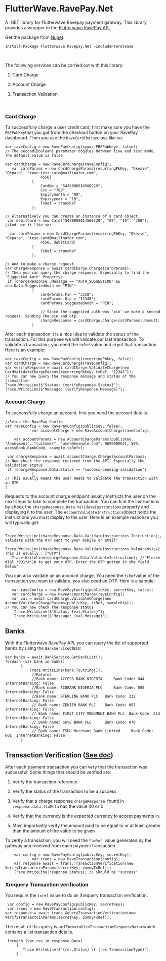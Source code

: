 FlutterWave.RavePay.Net
=======================

A .NET library for Flutterwave Ravepay payment gateway. This library provides a
wrapper to the [Flutterwave RavePay API
​](https://flutterwavedevelopers.readme.io/doc)

Get the package from
[Nuget](https://www.nuget.org/packages/Flutterwave.Ravepay.Net/).

~~~~~~~~~~~~~~~~~~~~~~~~~~~~~~~~~~~~~~~~~~~~~~~~~~~~~~~~~~~~~~~~~~~~~~~~~~~~~~~~
Install-Package Flutterwave.Ravepay.Net -IncludePrerelease
~~~~~~~~~~~~~~~~~~~~~~~~~~~~~~~~~~~~~~~~~~~~~~~~~~~~~~~~~~~~~~~~~~~~~~~~~~~~~~~~

 

The following services can be carried out with this library:

1.  Card Charge

2.  Account Charge

3.  Transaction Validation

 

### Card Charge

To successfully charge a user credit card, first make sure you have the
`PBFPubKey`that you got from the checkout button on your RavePay dashboard. Then
you use the `RaveCardCharge`class like so:

~~~~~~~~~~~~~~~~~~~~~~~~~~~~~~~~~~~~~~~~~~~~~~~~~~~~~~~~~~~~~~~~~~~~~~~~~~~~~~~~
var raveConfig = new RavePayConfig(<your-PBFPubKey>, false);
// The second(boolean) paramater toggles between live and test mode. The default value is false

var cardCharge = new RaveCardCharge(raveConfig);
   var cardParams = new CardChargeParams(recurringPbKey, "Okezie", "Okpara", "rave-test-card@mailinator.com",
                4556)
            {
                CardNo = "5438898014560229",
                Cvv = "789",
                Expirymonth = "09",
                Expiryyear = "19",
                TxRef = tranxRef
            };

// Alternatively you can create an instance of a card object.
 var debitCard = new Card("5438898014560229", "09", "19", "780");
//And use it like so:

  var cardParams = new CardChargeParams(recurringPbKey, "Okezie", "Okpara", "test-card@mailinator.com",
                4556, debitCard)
            {
                TxRef = tranxRef
            };

// And to make a charge request.
var chargeResponse = await cardCharge.Charge(cardParams);
// Then you can query the charge response. Especially to find the 'Suggested Auth' Property:
 if (chargeResponse .Message == "AUTH_SUGGESTION" && cha.Data.SuggestedAuth == "PIN")
            {
                cardParams.Pin = "3310";
                cardParams.Otp = "12345";
                cardParams.SuggestedAuth = "PIN";

                // Since the suggested auth was 'pin' we make a second request. Sending the pin and otp.
                chargeResponse = cardCharge.Charge(cardParams).Result;
            }
~~~~~~~~~~~~~~~~~~~~~~~~~~~~~~~~~~~~~~~~~~~~~~~~~~~~~~~~~~~~~~~~~~~~~~~~~~~~~~~~

After each transaction it is a nice idea to validate the status of the
transaction. For this purpose we will validate our last transaction. To validate
a transaction, you need the `txRef` value and `otp`of that transaction. Here is
an example:

~~~~~~~~~~~~~~~~~~~~~~~~~~~~~~~~~~~~~~~~~~~~~~~~~~~~~~~~~~~~~~~~~~~~~~~~~~~~~~~~
var raveConfig = new RavePayConfig(recurringPbKey, false);
var cardCharge = new RaveCardCharge(raveConfig);
var verifyResponse = await cardCharge.ValidateCharge(new CardValidateChargeParams(recurringPbKey, txRef, "12345"));
// You can now query the response message and status of the transaction
Trace.WriteLine($"Status: {verifyResponse.Status}");
Trace.WriteLine($"Message: {verifyResponse.Message}");
~~~~~~~~~~~~~~~~~~~~~~~~~~~~~~~~~~~~~~~~~~~~~~~~~~~~~~~~~~~~~~~~~~~~~~~~~~~~~~~~

### Account Charge

To successfully charge an account, first you need the account details.

~~~~~~~~~~~~~~~~~~~~~~~~~~~~~~~~~~~~~~~~~~~~~~~~~~~~~~~~~~~~~~~~~~~~~~~~~~~~~~~~
//Setup the RavePay Config
var raveConfig = new RavePayConfig(publicKey, false);
            var accountCharge = new RaveAccountCharge(raveConfig);

    var accountParams = new AccountChargeParams(publicKey, "Anonymous", "customer", "user@example.com", 0690000031, 509, acessBank.BankCode, <sample-txRef>);

 var chargeResponse = await accountCharge.Charge(accountParams);
// Now check the response recieved from the API. Especially the validation status
 if (chargeResponse.Data.Status == "success-pending-validation")
            {
// This usually means the user needs to validate the transaction with an OTP
}
~~~~~~~~~~~~~~~~~~~~~~~~~~~~~~~~~~~~~~~~~~~~~~~~~~~~~~~~~~~~~~~~~~~~~~~~~~~~~~~~

Requests to the account charge endpoint usually instructs the user on the next
steps to take to complete the transaction. You can find the instructions by
check the `chargeResponse.Data.ValidateInstructions` property and displaying it
to the user. The `AccountValidateInstructions`object holds the instructions you
must display to the user. Here is an example response you will typically get:

~~~~~~~~~~~~~~~~~~~~~~~~~~~~~~~~~~~~~~~~~~~~~~~~~~~~~~~~~~~~~~~~~~~~~~~~~~~~~~~~
    Trace.WriteLine(chargeResponse.Data.ValidateInstructions.Instruction);//"Please validate with the OTP sent to your mobile or email"
    Trace.WriteLine(chargeResponse.Data.ValidateInstructions.Valparams);// This is usually : ["OTP"]
   Trace.WriteLine(chargeResponse.Data.ValidateInstruction); //"Please dial *901*4*1# to get your OTP. Enter the OTP gotten in the field below"
~~~~~~~~~~~~~~~~~~~~~~~~~~~~~~~~~~~~~~~~~~~~~~~~~~~~~~~~~~~~~~~~~~~~~~~~~~~~~~~~

You can also validate an an account charge. You need the `txRef`value of the
transaction you want to validate, you also need an OTP. Here is a sample:

~~~~~~~~~~~~~~~~~~~~~~~~~~~~~~~~~~~~~~~~~~~~~~~~~~~~~~~~~~~~~~~~~~~~~~~~~~~~~~~~
   var raveConfig = new RavePayConfig(publicKey, secretKey, false);
   var cardCharge = new RaveAccountCharge(raveConfig);
   var val = await cardCharge.ValidateCharge(new AccountValidateChargeParams(publicKey, txRef, sampleOtp));
// You can now check the response status
    Trace.WriteLine($"Status: {val.Status}");
    Trace.WriteLine($"Message: {val.Message}");
~~~~~~~~~~~~~~~~~~~~~~~~~~~~~~~~~~~~~~~~~~~~~~~~~~~~~~~~~~~~~~~~~~~~~~~~~~~~~~~~

Banks
-----

With the Flutterwave RavePay API, you can query the list of supported banks by
using the `BankService`class:

~~~~~~~~~~~~~~~~~~~~~~~~~~~~~~~~~~~~~~~~~~~~~~~~~~~~~~~~~~~~~~~~~~~~~~~~~~~~~~~~
var banks = await BankService.GetBankList();
foreach (var bank in banks)
       {
           Trace.WriteLine(bank.ToString());
            //Returns
            //Bank name: ACCESS BANK NIGERIA     Bank Code: 044  InternetBanking: False
            //Bank name: ECOBANK NIGERIA PLC     Bank Code: 050  InternetBanking: False
            //Bank name: STERLING BANK PLC   Bank Code: 232  InternetBanking: False
            // Bank name: ZENITH BANK PLC    Bank Code: 057  InternetBanking: False
            // Bank name: FIRST CITY MONUMENT BANK PLC  Bank Code: 214  InternetBanking: False
            // Bank name: SKYE BANK PLC      Bank Code: 076  InternetBanking: False
            // Bank name: FSDH Merchant Bank Limited     Bank Code: 601  InternetBanking: False
       }
~~~~~~~~~~~~~~~~~~~~~~~~~~~~~~~~~~~~~~~~~~~~~~~~~~~~~~~~~~~~~~~~~~~~~~~~~~~~~~~~

Transaction Verification ([See doc](https://flutterwavedevelopers.readme.io/v1.0/reference#transaction-status-check))
---------------------------------------------------------------------------------------------------------------------

After each payment transaction you can very that the transaction was successful.
Some things that should be verified are:

1.  Verify the transaction reference.

2.  Verify the status of the transaction to be a success.

3.  Verify that a charge response `chargeResponse `found in
    `response.data.flwMeta` has the value 00 or 0

4.  Verify that the currency is the expected currency to accept payments in.

5.  Most importantly verify the amount paid to be equal to or at least greater
    than the amount of the value to be given

To verify a transaction, you will need the `flwRef `value  generated by the
gateway and received from each payment transaction.

~~~~~~~~~~~~~~~~~~~~~~~~~~~~~~~~~~~~~~~~~~~~~~~~~~~~~~~~~~~~~~~~~~~~~~~~~~~~~~~~
    var config = new RavePayConfig(publicKey, secretKey);
            var trans = new RaveTransaction(config);
    var response await = trans.TransactionVerification(new VerifyTransactoinParams(secretKey, dummyTxRef));
    Trace.WriteLine(response.Status); // Should be "success"
~~~~~~~~~~~~~~~~~~~~~~~~~~~~~~~~~~~~~~~~~~~~~~~~~~~~~~~~~~~~~~~~~~~~~~~~~~~~~~~~

### Xrequery Transaction verification

You require the `txref` value to do an Xrequery transaction verification.

~~~~~~~~~~~~~~~~~~~~~~~~~~~~~~~~~~~~~~~~~~~~~~~~~~~~~~~~~~~~~~~~~~~~~~~~~~~~~~~~
 var config = new RavePayConfig(publicKey, secretKey);
 var trans = new RaveTransaction(config);
var response = await trans.XqueryTransactionVeriication(new VerifyTransactoinParams(secretKey, dummyTxRef));

~~~~~~~~~~~~~~~~~~~~~~~~~~~~~~~~~~~~~~~~~~~~~~~~~~~~~~~~~~~~~~~~~~~~~~~~~~~~~~~~

The result of this query is an` IEnumerable<TransactionResponseData> `which
contains a list transaction details.

~~~~~~~~~~~~~~~~~~~~~~~~~~~~~~~~~~~~~~~~~~~~~~~~~~~~~~~~~~~~~~~~~~~~~~~~~~~~~~~~
 foreach (var res in response.Data)
     {
        Trace.WriteLine($"{res.Status} \t {res.TransactionType}");
     }
~~~~~~~~~~~~~~~~~~~~~~~~~~~~~~~~~~~~~~~~~~~~~~~~~~~~~~~~~~~~~~~~~~~~~~~~~~~~~~~~
